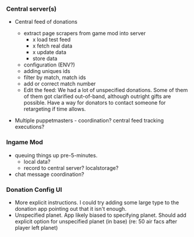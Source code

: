 ### Central server(s)

- Central feed of donations
  - extract page scrapers from game mod into server
    - x load test feed
    - x fetch real data
    - x update data
    - store data
  - configuration (ENV?)
  - adding uniques ids
  - filter by match, match ids
  - add or correct match number
  - Edit the feed: We had a lot of unspecified donations. Some of them of them got clarified out-of-band,  although outright gifts are possible. Have a way for donators to contact someone for retargeting if time allows.

- Multiple puppetmasters - coordination? central feed tracking executions?

### Ingame Mod

- queuing things up pre-5-minutes.
  - local data?
  - record to central server? localstorage?
- chat message coordination?

### Donation Config UI

- More explicit instructions. I could try adding some large type to the donation app pointing out that it isn't enough.
- Unspecified planet. App likely biased to specifying planet. Should add explicit option for unspecified planet (in base) (re: 50 air facs after player left planet)
